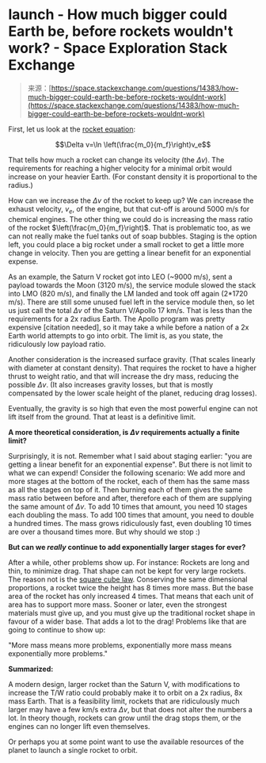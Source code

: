 <!--yml
category: 未分类
date: 2024-05-27 14:33:39
-->

# launch - How much bigger could Earth be, before rockets wouldn't work? - Space Exploration Stack Exchange

> 来源：[https://space.stackexchange.com/questions/14383/how-much-bigger-could-earth-be-before-rockets-wouldnt-work](https://space.stackexchange.com/questions/14383/how-much-bigger-could-earth-be-before-rockets-wouldnt-work)

First, let us look at the [rocket equation](https://en.wikipedia.org/wiki/Tsiolkovsky_rocket_equation):

$$\Delta v=\ln \left(\frac{m_0}{m_f}\right)v_e$$

That tells how much a rocket can change its velocity (the $\Delta v$). The requirements for reaching a higher velocity for a minimal orbit would increase on your heavier Earth. (For constant density it is proportional to the radius.)

How can we increase the $\Delta v$ of the rocket to keep up? We can increase the exhaust velocity, $v_e$, of the engine, but that cut-off is around 5000 m/s for chemical engines. The other thing we could do is increasing the mass ratio of the rocket $\left(\frac{m_0}{m_f}\right)$. That is problematic too, as we can not really make the fuel tanks out of soap bubbles. Staging is the option left, you could place a big rocket under a small rocket to get a little more change in velocity. Then you are getting a linear benefit for an exponential expense.

As an example, the Saturn V rocket got into LEO (~9000 m/s), sent a payload towards the Moon (3120 m/s), the service module slowed the stack into LMO (820 m/s), and finally the LM landed and took off again (2*1720 m/s). There are still some unused fuel left in the service module then, so let us just call the total $\Delta v$ of the Saturn V/Apollo 17 km/s. That is less than the requirements for a 2x radius Earth. The Apollo program was pretty expensive [citation needed], so it may take a while before a nation of a 2x Earth world attempts to go into orbit. The limit is, as you state, the ridiculously low payload ratio.

Another consideration is the increased surface gravity. (That scales linearly with diameter at constant density). That requires the rocket to have a higher thrust to weight ratio, and that will increase the dry mass, reducing the possible $\Delta v$. (It also increases gravity losses, but that is mostly compensated by the lower scale height of the planet, reducing drag losses).

Eventually, the gravity is so high that even the most powerful engine can not lift itself from the ground. That at least is a definitive limit.

**A more theoretical consideration, is $\Delta v$ requirements actually a finite limit?**

Surprisingly, it is not. Remember what I said about staging earlier: "you are getting a linear benefit for an exponential expense". But there is not limit to what we can expend! Consider the following scenario: We add more and more stages at the bottom of the rocket, each of them has the same mass as all the stages on top of it. Then burning each of them gives the same mass ratio between before and after, therefore each of them are supplying the same amount of $\Delta v$. To add 10 times that amount, you need 10 stages each doubling the mass. To add 100 times that amount, you need to double a hundred times. The mass grows ridiculously fast, even doubling 10 times are over a thousand times more. But why should we stop :)

**But can we *really* continue to add exponentially larger stages for ever?**

After a while, other problems show up. For instance: Rockets are long and thin, to minimize drag. That shape can not be kept for very large rockets. The reason not is the [square cube law](https://en.wikipedia.org/wiki/Square-cube_law). Conserving the same dimensional proportions, a rocket twice the height has 8 times more mass. But the base area of the rocket has only increased 4 times. That means that each unit of area has to support more mass. Sooner or later, even the strongest materials must give up, and you must give up the traditional rocket shape in favour of a wider base. That adds a lot to the drag! Problems like that are going to continue to show up:

"More mass means more problems, exponentially more mass means exponentially more problems."

**Summarized:**

A modern design, larger rocket than the Saturn V, with modifications to increase the T/W ratio could probably make it to orbit on a 2x radius, 8x mass Earth. That is a feasibility limit, rockets that are ridiculously much larger may have a few km/s extra $\Delta v$, but that does not alter the numbers a lot. In theory though, rockets can grow until the drag stops them, or the engines can no longer lift even themselves.

Or perhaps you at some point want to use the available resources of the planet to launch a single rocket to orbit.